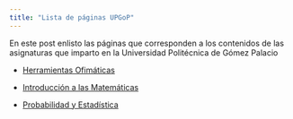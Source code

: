 ```yaml
---
title: "Lista de páginas UPGoP"
---
```


En este post enlisto las páginas que corresponden a los contenidos de las asignaturas que imparto en la Universidad Politécnica de Gómez Palacio

- [Herramientas Ofimáticas](https://luisemendoza.github.io/HEO-UPGoP/)

- [Introducción a las Matemáticas](https://luisemendoza.github.io/IAM-UPGoP/)

- [Probabilidad y Estadística](https://luisemendoza.github.io/PyE-UPGoP/)
